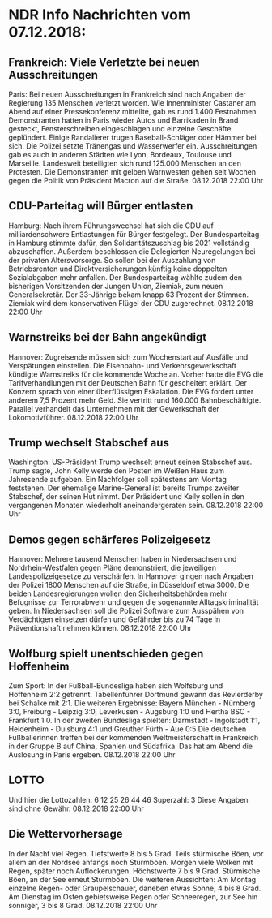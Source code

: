 # NDR Info Nachrichten vom 07.12.2018:


## Frankreich: Viele Verletzte bei neuen Ausschreitungen
Paris: Bei neuen Ausschreitungen in Frankreich sind nach Angaben der Regierung 135 Menschen verletzt worden. Wie Innenminister Castaner am Abend auf einer Pressekonferenz mitteilte, gab es rund 1.400 Festnahmen. Demonstranten hatten in Paris wieder Autos und Barrikaden in Brand gesteckt, Fensterschreiben eingeschlagen und einzelne Geschäfte geplündert. Einige Randalierer trugen Baseball-Schläger oder Hämmer bei sich. Die Polizei setzte Tränengas und Wasserwerfer ein. Ausschreitungen gab es auch in anderen Städten wie Lyon, Bordeaux, Toulouse und Marseille. Landesweit beteiligten sich rund 125.000 Menschen an den Protesten. Die Demonstranten mit gelben Warnwesten gehen seit Wochen gegen die Politik von Präsident Macron auf die Straße. 08.12.2018 22:00 Uhr 

## CDU-Parteitag will Bürger entlasten
Hamburg: Nach ihrem Führungswechsel hat sich die CDU auf milliardenschwere Entlastungen für Bürger festgelegt. Der Bundesparteitag in Hamburg stimmte dafür, den Solidaritätszuschlag bis 2021 vollständig abzuschaffen. Außerdem beschlossen die Delegierten Neuregelungen bei der privaten Altersvorsorge. So sollen bei der Auszahlung von Betriebsrenten und Direktversicherungen künftig keine doppelten Sozialabgaben mehr anfallen. Der Bundesparteitag wählte zudem den bisherigen Vorsitzenden der Jungen Union, Ziemiak, zum neuen Generalsekretär. Der 33-Jährige bekam knapp 63 Prozent der Stimmen. Ziemiak wird dem konservativen Flügel der CDU zugerechnet. 08.12.2018 22:00 Uhr 

## Warnstreiks bei der Bahn angekündigt
Hannover: Zugreisende müssen sich zum Wochenstart auf Ausfälle und Verspätungen einstellen. Die Eisenbahn- und Verkehrsgewerkschaft kündigte Warnstreiks für die kommende Woche an. Vorher hatte die EVG die Tarifverhandlungen mit der Deutschen Bahn für gescheitert erklärt. Der Konzern sprach von einer überflüssigen Eskalation. Die EVG fordert unter anderem 7,5 Prozent mehr Geld. Sie vertritt rund 160.000 Bahnbeschäftigte. Parallel verhandelt das Unternehmen mit der Gewerkschaft der Lokomotivführer. 08.12.2018 22:00 Uhr 

## Trump wechselt Stabschef aus
Washington: US-Präsident Trump wechselt erneut seinen Stabschef aus. Trump sagte, John Kelly werde den Posten im Weißen Haus zum Jahresende aufgeben. Ein Nachfolger soll spätestens am Montag feststehen. Der ehemalige Marine-General ist bereits Trumps zweiter Stabschef, der seinen Hut nimmt. Der Präsident und Kelly sollen in den vergangenen Monaten wiederholt aneinandergeraten sein. 08.12.2018 22:00 Uhr 

## Demos gegen schärferes Polizeigesetz
Hannover: Mehrere tausend Menschen haben in Niedersachsen und Nordrhein-Westfalen gegen Pläne demonstriert, die jeweiligen Landespolizeigesetze zu verschärfen. In Hannover gingen nach Angaben der Polizei 1800 Menschen auf die Straße, in Düsseldorf etwa 3000. Die beiden Landesregierungen wollen den Sicherheitsbehörden mehr Befugnisse zur Terrorabwehr und gegen die sogenannte Alltagskriminalität geben. In Niedersachsen soll die Polizei Software zum Ausspähen von Verdächtigen einsetzen dürfen und Gefährder bis zu 74 Tage in Präventionshaft nehmen können. 08.12.2018 22:00 Uhr 

## Wolfburg spielt unentschieden gegen Hoffenheim
Zum Sport: In der Fußball-Bundesliga haben sich Wolfsburg und Hoffenheim 2:2 getrennt. Tabellenführer Dortmund gewann das Revierderby bei Schalke mit 2:1. Die weiteren Ergebnisse: Bayern München - Nürnberg 3:0,
Freiburg - Leipzig 3:0,
Leverkusen - Augsburg 1:0
und Hertha BSC - Frankfurt 1:0. In der zweiten Bundesliga spielten:
Darmstadt - Ingolstadt 1:1,
Heidenheim - Duisburg 4:1
und Greuther Fürth - Aue 0:5 Die deutschen Fußballerinnen treffen bei der kommenden Weltmeisterschaft in Frankreich in der Gruppe B auf China, Spanien und Südafrika. Das hat am Abend die Auslosung in Paris ergeben. 08.12.2018 22:00 Uhr 

## LOTTO
Und hier die Lottozahlen:
6		12		25		26		44		46
Superzahl:		3 Diese Angaben sind ohne Gewähr. 08.12.2018 22:00 Uhr 

## Die Wettervorhersage
In der Nacht viel Regen. Tiefstwerte 8 bis 5 Grad. Teils stürmische Böen, vor allem an der Nordsee anfangs noch Sturmböen. Morgen viele Wolken mit Regen, später noch Auflockerungen. Höchstwerte 7 bis 9 Grad. Stürmische Böen, an der See erneut Sturmböen. Die weiteren Aussichten:
Am Montag einzelne Regen- oder Graupelschauer, daneben etwas Sonne, 4 bis 8 Grad. Am Dienstag im Osten gebietsweise Regen oder Schneeregen, zur See hin sonniger, 3 bis 8 Grad. 08.12.2018 22:00 Uhr 
